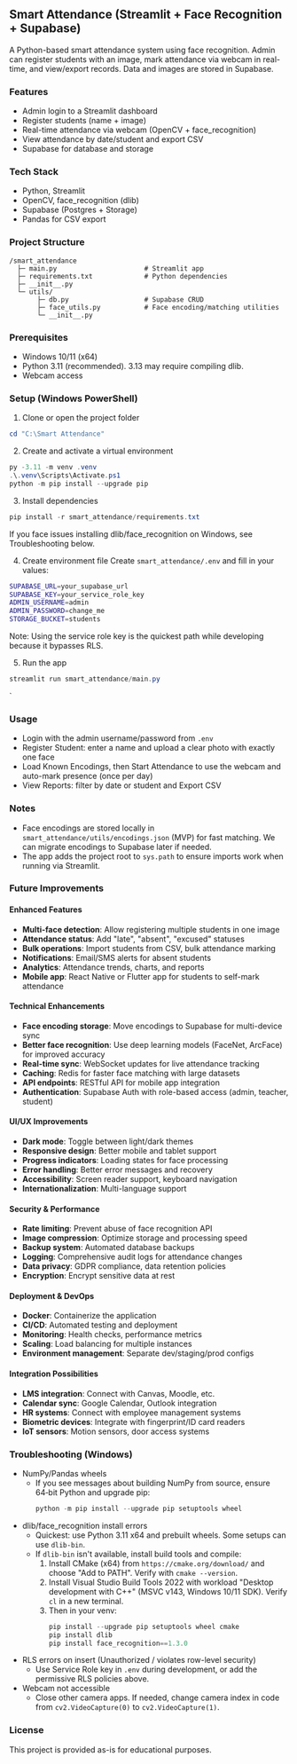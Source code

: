 ## Smart Attendance (Streamlit + Face Recognition + Supabase)

A Python-based smart attendance system using face recognition. Admin can register students with an image, mark attendance via webcam in real-time, and view/export records. Data and images are stored in Supabase.

### Features
- Admin login to a Streamlit dashboard
- Register students (name + image)
- Real-time attendance via webcam (OpenCV + face_recognition)
- View attendance by date/student and export CSV
- Supabase for database and storage

### Tech Stack
- Python, Streamlit
- OpenCV, face_recognition (dlib)
- Supabase (Postgres + Storage)
- Pandas for CSV export

### Project Structure
```
/smart_attendance
  ├─ main.py                      # Streamlit app
  ├─ requirements.txt             # Python dependencies
  ├─ __init__.py
  └─ utils/
       ├─ db.py                   # Supabase CRUD
       ├─ face_utils.py           # Face encoding/matching utilities
       └─ __init__.py
```

### Prerequisites
- Windows 10/11 (x64)
- Python 3.11 (recommended). 3.13 may require compiling dlib.
- Webcam access

### Setup (Windows PowerShell)
1) Clone or open the project folder
```powershell
cd "C:\Smart Attendance"
```

2) Create and activate a virtual environment
```powershell
py -3.11 -m venv .venv
.\.venv\Scripts\Activate.ps1
python -m pip install --upgrade pip
```

3) Install dependencies
```powershell
pip install -r smart_attendance/requirements.txt
```
If you face issues installing dlib/face_recognition on Windows, see Troubleshooting below.

4) Create environment file
Create `smart_attendance/.env` and fill in your values:
```bash
SUPABASE_URL=your_supabase_url
SUPABASE_KEY=your_service_role_key
ADMIN_USERNAME=admin
ADMIN_PASSWORD=change_me
STORAGE_BUCKET=students
```
Note: Using the service role key is the quickest path while developing because it bypasses RLS.

5) Run the app
```powershell
streamlit run smart_attendance/main.py
```
`

### Usage
- Login with the admin username/password from `.env`
- Register Student: enter a name and upload a clear photo with exactly one face
- Load Known Encodings, then Start Attendance to use the webcam and auto-mark presence (once per day)
- View Reports: filter by date or student and Export CSV

### Notes
- Face encodings are stored locally in `smart_attendance/utils/encodings.json` (MVP) for fast matching. We can migrate encodings to Supabase later if needed.
- The app adds the project root to `sys.path` to ensure imports work when running via Streamlit.

### Future Improvements

#### Enhanced Features
- **Multi-face detection**: Allow registering multiple students in one image
- **Attendance status**: Add "late", "absent", "excused" statuses
- **Bulk operations**: Import students from CSV, bulk attendance marking
- **Notifications**: Email/SMS alerts for absent students
- **Analytics**: Attendance trends, charts, and reports
- **Mobile app**: React Native or Flutter app for students to self-mark attendance

#### Technical Enhancements
- **Face encoding storage**: Move encodings to Supabase for multi-device sync
- **Better face recognition**: Use deep learning models (FaceNet, ArcFace) for improved accuracy
- **Real-time sync**: WebSocket updates for live attendance tracking
- **Caching**: Redis for faster face matching with large datasets
- **API endpoints**: RESTful API for mobile app integration
- **Authentication**: Supabase Auth with role-based access (admin, teacher, student)

#### UI/UX Improvements
- **Dark mode**: Toggle between light/dark themes
- **Responsive design**: Better mobile and tablet support
- **Progress indicators**: Loading states for face processing
- **Error handling**: Better error messages and recovery
- **Accessibility**: Screen reader support, keyboard navigation
- **Internationalization**: Multi-language support

#### Security & Performance
- **Rate limiting**: Prevent abuse of face recognition API
- **Image compression**: Optimize storage and processing speed
- **Backup system**: Automated database backups
- **Logging**: Comprehensive audit logs for attendance changes
- **Data privacy**: GDPR compliance, data retention policies
- **Encryption**: Encrypt sensitive data at rest

#### Deployment & DevOps
- **Docker**: Containerize the application
- **CI/CD**: Automated testing and deployment
- **Monitoring**: Health checks, performance metrics
- **Scaling**: Load balancing for multiple instances
- **Environment management**: Separate dev/staging/prod configs

#### Integration Possibilities
- **LMS integration**: Connect with Canvas, Moodle, etc.
- **Calendar sync**: Google Calendar, Outlook integration
- **HR systems**: Connect with employee management systems
- **Biometric devices**: Integrate with fingerprint/ID card readers
- **IoT sensors**: Motion sensors, door access systems

### Troubleshooting (Windows)
- NumPy/Pandas wheels
  - If you see messages about building NumPy from source, ensure 64‑bit Python and upgrade pip:
    ```powershell
    python -m pip install --upgrade pip setuptools wheel
    ```
- dlib/face_recognition install errors
  - Quickest: use Python 3.11 x64 and prebuilt wheels. Some setups can use `dlib-bin`.
  - If `dlib-bin` isn't available, install build tools and compile:
    1) Install CMake (x64) from `https://cmake.org/download/` and choose "Add to PATH". Verify with `cmake --version`.
    2) Install Visual Studio Build Tools 2022 with workload "Desktop development with C++" (MSVC v143, Windows 10/11 SDK). Verify `cl` in a new terminal.
    3) Then in your venv:
       ```powershell
       pip install --upgrade pip setuptools wheel cmake
       pip install dlib
       pip install face_recognition==1.3.0
       ```
- RLS errors on insert (Unauthorized / violates row-level security)
  - Use Service Role key in `.env` during development, or add the permissive RLS policies above.
- Webcam not accessible
  - Close other camera apps. If needed, change camera index in code from `cv2.VideoCapture(0)` to `cv2.VideoCapture(1)`.

### License
This project is provided as-is for educational purposes.
